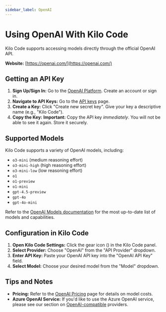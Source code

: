 ```yaml
---
sidebar_label: OpenAI
---
```


# Using OpenAI With Kilo Code

Kilo Code supports accessing models directly through the official OpenAI API.

**Website:** [https://openai.com/](https://openai.com/)

## Getting an API Key

1.  **Sign Up/Sign In:** Go to the [OpenAI Platform](https://platform.openai.com/). Create an account or sign in.
2.  **Navigate to API Keys:** Go to the [API keys](https://platform.openai.com/api-keys) page.
3.  **Create a Key:** Click "Create new secret key". Give your key a descriptive name (e.g., "Kilo Code").
4.  **Copy the Key:** **Important:** Copy the API key _immediately_. You will not be able to see it again. Store it securely.

## Supported Models

Kilo Code supports a variety of OpenAI models, including:

- `o3-mini` (medium reasoning effort)
- `o3-mini-high` (high reasoning effort)
- `o3-mini-low` (low reasoning effort)
- `o1`
- `o1-preview`
- `o1-mini`
- `gpt-4.5-preview`
- `gpt-4o`
- `gpt-4o-mini`

Refer to the [OpenAI Models documentation](https://platform.openai.com/docs/models) for the most up-to-date list of models and capabilities.

## Configuration in Kilo Code

1.  **Open Kilo Code Settings:** Click the gear icon (<Codicon name="gear" />) in the Kilo Code panel.
2.  **Select Provider:** Choose "OpenAI" from the "API Provider" dropdown.
3.  **Enter API Key:** Paste your OpenAI API key into the "OpenAI API Key" field.
4.  **Select Model:** Choose your desired model from the "Model" dropdown.

## Tips and Notes

- **Pricing:** Refer to the [OpenAI Pricing](https://openai.com/pricing) page for details on model costs.
- **Azure OpenAI Service:** If you'd like to use the Azure OpenAI service, please see our section on [OpenAI-compatible](/providers/openai-compatible) providers.
